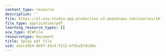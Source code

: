 ```yaml
---
content_type: resource
description: ''
file: https://ol-ocw-studio-app-production.s3.amazonaws.com/courses/18-06sc-linear-algebra-fall-2011/a1eca5b46b973dc4f212e7d1a57dc60a_OsHY7ycgbaE.pdf
file_type: application/pdf
learning_resource_types: []
ocw_type: OCWFile
resourcetype: Document
title: 3play pdf file
uid: a1eca5b4-6b97-3dc4-f212-e7d1a57dc60a
---
```

